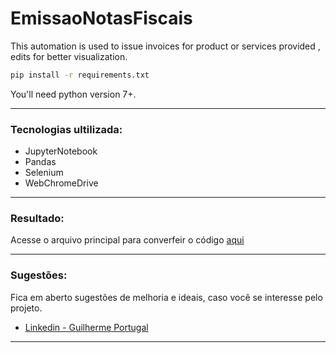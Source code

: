 # EmissaoNotasFiscais
 This automation is used to issue invoices for product or services provided , edits for better visualization.

```bash
pip install -r requirements.txt
```

You'll need python version 7+. 

---
### Tecnologias ultilizada:

- JupyterNotebook
- Pandas
- Selenium
- WebChromeDrive
---
### Resultado:
Acesse o arquivo principal para converfeir o código [aqui](https://www.linkedin.com/in/guilhptg/)


---
### Sugestões:

Fica em aberto sugestões de melhoria e ideais, caso você se interesse pelo projeto.
- [Linkedin - Guilherme Portugal](https://www.linkedin.com/in/guilhptg/)

---